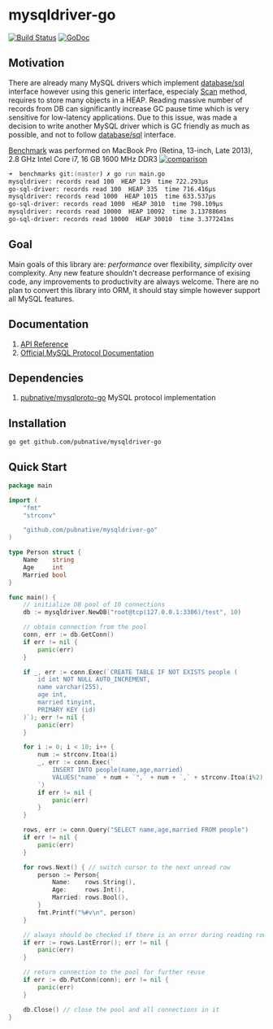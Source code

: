 # mysqldriver-go
[![Build Status](https://travis-ci.org/pubnative/mysqldriver-go.svg?branch=master)](https://travis-ci.org/pubnative/mysqldriver-go)
[![GoDoc](https://godoc.org/github.com/pubnative/mysqldriver-go?status.svg)](https://godoc.org/github.com/pubnative/mysqldriver-go)

## Motivation
There are already many MySQL drivers which implement [database/sql](https://golang.org/pkg/database/sql/) interface however using this generic interface, especialy [Scan](https://golang.org/pkg/database/sql/#Row.Scan) method, requires to store many objects in a HEAP. Reading massive number of records from DB can significantly increase GC pause time which is very sensitive for low-latency applications. Due to this issue, was made a decision to write another MySQL driver which is GC friendly as much as possible, and not to follow [database/sql](https://golang.org/pkg/database/sql/) interface.

[Benchmark](https://github.com/pubnative/mysqldriver-go/blob/master/benchmarks/main.go) was performed on MacBook Pro (Retina, 13-inch, Late 2013), 2.8 GHz Intel Core i7, 16 GB 1600 MHz DDR3
[![comparison](https://cloud.githubusercontent.com/assets/296795/12074709/9dbf19a2-b162-11e5-8dd0-a973b57895b0.png)](https://jsfiddle.net/zs83oze6/1/)
```zsh
➜  benchmarks git:(master) ✗ go run main.go 
mysqldriver: records read 100  HEAP 129  time 722.293µs
go-sql-driver: records read 100  HEAP 335  time 716.416µs
mysqldriver: records read 1000  HEAP 1015  time 633.537µs
go-sql-driver: records read 1000  HEAP 3010  time 798.109µs
mysqldriver: records read 10000  HEAP 10092  time 3.137886ms
go-sql-driver: records read 10000  HEAP 30010  time 3.377241ms
```

## Goal
Main goals of this library are: *performance* over flexibility, *simplicity* over complexity. Any new feature shouldn't decrease performance of exising code, any improvements to productivity are always welcome. There are no plan to convert this library into ORM, it should stay simple however support all MySQL features.

## Documentation
1. [API Reference](https://godoc.org/github.com/pubnative/mysqldriver-go)
2. [Official MySQL Protocol Documentation](https://dev.mysql.com/doc/internals/en/client-server-protocol.html)

## Dependencies
1. [pubnative/mysqlproto-go](https://github.com/pubnative/mysqlproto-go) MySQL protocol implementation

## Installation
`go get github.com/pubnative/mysqldriver-go`

## Quick Start
```go
package main

import (
	"fmt"
	"strconv"

	"github.com/pubnative/mysqldriver-go"
)

type Person struct {
	Name    string
	Age     int
	Married bool
}

func main() {
	// initialize DB pool of 10 connections
	db := mysqldriver.NewDB("root@tcp(127.0.0.1:3306)/test", 10)

	// obtain connection from the pool
	conn, err := db.GetConn()
	if err != nil {
		panic(err)
	}

	if _, err := conn.Exec(`CREATE TABLE IF NOT EXISTS people (
        id int NOT NULL AUTO_INCREMENT,
    	name varchar(255),
    	age int,
        married tinyint,
        PRIMARY KEY (id)
    )`); err != nil {
		panic(err)
	}

	for i := 0; i < 10; i++ {
		num := strconv.Itoa(i)
		_, err := conn.Exec(`
            INSERT INTO people(name,age,married) 
            VALUES("name` + num + `",` + num + `,` + strconv.Itoa(i%2) + `)
        `)
		if err != nil {
			panic(err)
		}
	}

	rows, err := conn.Query("SELECT name,age,married FROM people")
	if err != nil {
		panic(err)
	}

	for rows.Next() { // switch cursor to the next unread row
		person := Person{
			Name:    rows.String(),
			Age:     rows.Int(),
			Married: rows.Bool(),
		}
		fmt.Printf("%#v\n", person)
	}

	// always should be checked if there is an error during reading rows
	if err := rows.LastError(); err != nil {
		panic(err)
	}

	// return connection to the pool for further reuse
	if err := db.PutConn(conn); err != nil {
		panic(err)
	}

	db.Close() // close the pool and all connections in it
}
```
